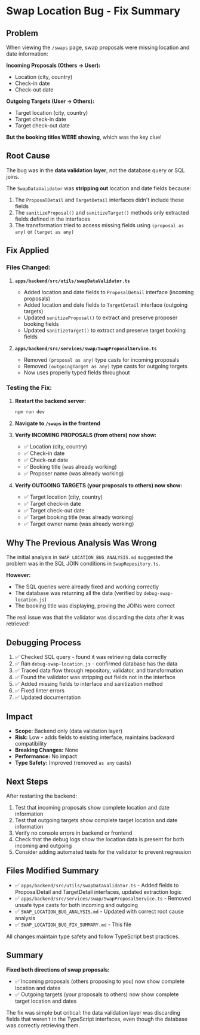 # Swap Location Bug - Fix Summary

## Problem
When viewing the `/swaps` page, swap proposals were missing location and date information:

**Incoming Proposals (Others → User):**
- Location (city, country)
- Check-in date
- Check-out date

**Outgoing Targets (User → Others):**
- Target location (city, country)
- Target check-in date
- Target check-out date

**But the booking titles WERE showing**, which was the key clue!

## Root Cause
The bug was in the **data validation layer**, not the database query or SQL joins.

The `SwapDataValidator` was **stripping out** location and date fields because:
1. The `ProposalDetail` and `TargetDetail` interfaces didn't include these fields
2. The `sanitizeProposal()` and `sanitizeTarget()` methods only extracted fields defined in the interfaces
3. The transformation tried to access missing fields using `(proposal as any)` or `(target as any)`

## Fix Applied

### Files Changed:
1. **`apps/backend/src/utils/swapDataValidator.ts`**
   - Added location and date fields to `ProposalDetail` interface (incoming proposals)
   - Added location and date fields to `TargetDetail` interface (outgoing targets)
   - Updated `sanitizeProposal()` to extract and preserve proposer booking fields
   - Updated `sanitizeTarget()` to extract and preserve target booking fields

2. **`apps/backend/src/services/swap/SwapProposalService.ts`**
   - Removed `(proposal as any)` type casts for incoming proposals
   - Removed `(outgoingTarget as any)` type casts for outgoing targets
   - Now uses properly typed fields throughout

### Testing the Fix:

1. **Restart the backend server:**
   ```bash
   npm run dev
   ```

2. **Navigate to `/swaps` in the frontend**

3. **Verify INCOMING PROPOSALS (from others) now show:**
   - ✅ Location (city, country)
   - ✅ Check-in date
   - ✅ Check-out date
   - ✅ Booking title (was already working)
   - ✅ Proposer name (was already working)

4. **Verify OUTGOING TARGETS (your proposals to others) now show:**
   - ✅ Target location (city, country)
   - ✅ Target check-in date
   - ✅ Target check-out date
   - ✅ Target booking title (was already working)
   - ✅ Target owner name (was already working)

## Why The Previous Analysis Was Wrong

The initial analysis in `SWAP_LOCATION_BUG_ANALYSIS.md` suggested the problem was in the SQL JOIN conditions in `SwapRepository.ts`.

**However:**
- The SQL queries were already fixed and working correctly
- The database was returning all the data (verified by `debug-swap-location.js`)
- The booking title was displaying, proving the JOINs were correct

The real issue was that the validator was discarding the data after it was retrieved!

## Debugging Process

1. ✅ Checked SQL query - found it was retrieving data correctly
2. ✅ Ran `debug-swap-location.js` - confirmed database has the data
3. ✅ Traced data flow through repository, validator, and transformation
4. ✅ Found the validator was stripping out fields not in the interface
5. ✅ Added missing fields to interface and sanitization method
6. ✅ Fixed linter errors
7. ✅ Updated documentation

## Impact

- **Scope:** Backend only (data validation layer)
- **Risk:** Low - adds fields to existing interface, maintains backward compatibility
- **Breaking Changes:** None
- **Performance:** No impact
- **Type Safety:** Improved (removed `as any` casts)

## Next Steps

After restarting the backend:
1. Test that incoming proposals show complete location and date information
2. Test that outgoing targets show complete target location and date information
3. Verify no console errors in backend or frontend
4. Check that the debug logs show the location data is present for both incoming and outgoing
5. Consider adding automated tests for the validator to prevent regression

## Files Modified Summary

- ✅ `apps/backend/src/utils/swapDataValidator.ts` - Added fields to ProposalDetail and TargetDetail interfaces, updated extraction logic
- ✅ `apps/backend/src/services/swap/SwapProposalService.ts` - Removed unsafe type casts for both incoming and outgoing
- ✅ `SWAP_LOCATION_BUG_ANALYSIS.md` - Updated with correct root cause analysis
- ✅ `SWAP_LOCATION_BUG_FIX_SUMMARY.md` - This file

All changes maintain type safety and follow TypeScript best practices.

## Summary

**Fixed both directions of swap proposals:**
- ✅ Incoming proposals (others proposing to you) now show complete location and dates
- ✅ Outgoing targets (your proposals to others) now show complete target location and dates

The fix was simple but critical: the data validation layer was discarding fields that weren't in the TypeScript interfaces, even though the database was correctly retrieving them.


